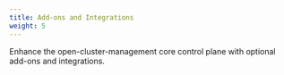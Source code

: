 ```yaml
---
title: Add-ons and Integrations
weight: 5
---
```


Enhance the open-cluster-management core control plane with optional add-ons and integrations.

<!-- spellchecker-disable -->



<!-- spellchecker-enable -->
